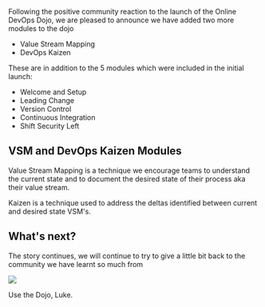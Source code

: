 Following the positive community reaction to the launch of the Online DevOps Dojo, we are pleased to announce we have added two more modules to the dojo

* Value Stream Mapping
* DevOps Kaizen

These are in addition to the 5 modules which were included in the initial launch:

* Welcome and Setup
* Leading Change
* Version Control
* Continuous Integration
* Shift Security Left

## VSM and DevOps Kaizen Modules

Value Stream Mapping is a technique we encourage teams to understand the current state and to document the desired state of their process aka their value stream.

Kaizen is a technique used to address the deltas identified between current and desired state VSM's.

## What's next?

The story continues, we will continue to try to give a little bit back to the community we have learnt so much from

![](../../images/onceuponatime.jpg)

Use the Dojo, Luke.

